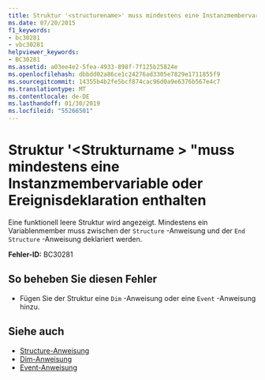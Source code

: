 ```yaml
---
title: Struktur '<structurename>' muss mindestens eine Instanzmembervariable oder Ereignisdeklaration enthalten
ms.date: 07/20/2015
f1_keywords:
- bc30281
- vbc30281
helpviewer_keywords:
- BC30281
ms.assetid: a03ee4e2-5fea-4933-898f-7f125b25824e
ms.openlocfilehash: dbbdd02a86ce1c24276ad3305e7829e1711855f9
ms.sourcegitcommit: 14355b4b2fe5bcf874cac96d0a9e6376b567e4c7
ms.translationtype: MT
ms.contentlocale: de-DE
ms.lasthandoff: 01/30/2019
ms.locfileid: "55266501"
---
```

# <a name="structure-structurename-must-contain-at-least-one-instance-member-variable-or-event-declaration"></a>Struktur '\<Strukturname > "muss mindestens eine Instanzmembervariable oder Ereignisdeklaration enthalten
Eine funktionell leere Struktur wird angezeigt. Mindestens ein Variablenmember muss zwischen der `Structure` -Anweisung und der `End Structure` -Anweisung deklariert werden.  
  
 **Fehler-ID:** BC30281  
  
## <a name="to-correct-this-error"></a>So beheben Sie diesen Fehler  
  
-   Fügen Sie der Struktur eine `Dim` -Anweisung oder eine `Event` -Anweisung hinzu.  
  
## <a name="see-also"></a>Siehe auch
- [Structure-Anweisung](../../visual-basic/language-reference/statements/structure-statement.md)
- [Dim-Anweisung](../../visual-basic/language-reference/statements/dim-statement.md)
- [Event-Anweisung](../../visual-basic/language-reference/statements/event-statement.md)
